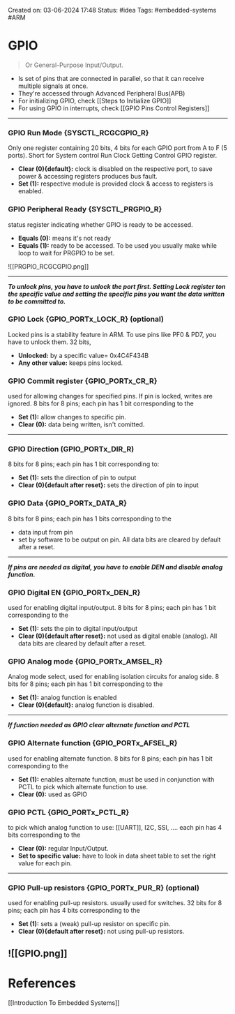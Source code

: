 Created on: 03-06-2024 17:48
Status: #idea
Tags: #embedded-systems  #ARM 
# GPIO
> Or General-Purpose Input/Output. 

- Is set of pins that are connected in parallel, so that it can receive multiple signals at once. 
- They're accessed through Advanced Peripheral Bus(APB)
- For initializing GPIO, check [[Steps to Initialize GPIO]]
- For using GPIO in interrupts, check [[GPIO Pins Control Registers]]
--------

### GPIO Run Mode {SYSCTL_RCGCGPIO_R}
Only one register containing 20 bits, 4 bits for each GPIO port from A to F (5 ports). Short for System control Run Clock Getting Control GPIO register.
- __Clear (0){default}:__ clock is disabled on the respective port, to save power & accessing registers produces bus fault.
- __Set (1):__ respective module is provided clock & access to registers is enabled. 
### GPIO Peripheral Ready {SYSCTL_PRGPIO_R}
status register indicating whether GPIO is ready to be accessed.
- __Equals (0):__ means it's not ready
- __Equals (1):__ ready to be accessed.
To be used you usually make while loop to wait for PRGPIO to be set.

![[PRGPIO_RCGCGPIO.png]]

------
___To unlock pins, you have to unlock the port first. Setting Lock register ton the specific value and setting the specific pins you want the data written to be committed to.___
### GPIO Lock {GPIO_PORTx_LOCK_R} (optional)
Locked pins is a stability feature in ARM. To use pins like PF0 & PD7, you have to unlock them.
32 bits, 
- __Unlocked:__ by a specific value= 0x4C4F434B
- __Any other value:__ keeps pins locked.
### GPIO Commit register {GPIO_PORTx_CR_R}
used for allowing changes for specified pins. If pin is locked, writes are ignored. 
8 bits for 8 pins; each pin has 1 bit corresponding to the
- __Set (1):__ allow changes to specific pin.
- __Clear (0):__ data being written, isn't comitted.


-------
### GPIO Direction (GPIO_PORTx_DIR_R)
8 bits for 8 pins; each pin has 1 bit corresponding to:
- __Set (1):__ sets the direction of pin to output
- __Clear (0){default after reset}:__ sets the direction of pin to input

### GPIO Data {GPIO_PORTx_DATA_R}
8 bits for 8 pins; each pin has 1 bits corresponding to the
- data input from pin
- set by software to be output on pin. 
All data bits are cleared by default after a reset.
---------

___If pins are needed as digital, you have to enable DEN and disable analog function.___
### GPIO Digital EN {GPIO_PORTx_DEN_R}
used for enabling digital input/output.
8 bits for 8 pins; each pin has 1 bit corresponding to the
- __Set (1):__ sets the pin to digital input/output
- __Clear (0){default after reset}:__ not used as digital enable (analog).
All data bits are cleared by default after a reset. 
### GPIO Analog mode {GPIO_PORTx_AMSEL_R}
Analog mode select, used for enabling isolation circuits for analog side.
8 bits for 8 pins; each pin has 1 bit corresponding to the
- __Set (1):__ analog function is enabled
- __Clear (0){default}:__ analog function is disabled.

---------
___If function needed as GPIO clear alternate function and PCTL___
### GPIO Alternate function {GPIO_PORTx_AFSEL_R}
used for enabling alternate function.
8 bits for 8 pins; each pin has 1 bit corresponding to the
- __Set (1):__ enables alternate function, must be used in conjunction with PCTL to pick which alternate function to use.
- __Clear (0):__ used as GPIO
### GPIO PCTL {GPIO_PORTx_PCTL_R}
to pick which analog function to use: [[UART]], I2C, SSI, ....
each pin has 4 bits corresponding to the
- __Clear (0):__ regular Input/Output.
- __Set to specific value:__ have to look in data sheet table to set the right value for each pin.
------
### GPIO Pull-up resistors {GPIO_PORTx_PUR_R} (optional)
used for enabling pull-up resistors. usually used for switches.
32 bits for 8 pins; each pin has 4 bits corresponding to the
- __Set (1):__ sets a (weak) pull-up resistor on specific pin.
- __Clear (0){default after reset}:__ not using pull-up resistors.

![[GPIO.png]]
-----------------

# References
[[Introduction To Embedded Systems]]